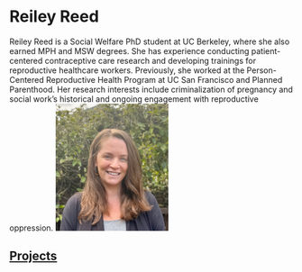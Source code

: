 # Reiley Reed
Reiley Reed is a Social Welfare PhD student at UC Berkeley, where she also earned MPH and MSW degrees. She has experience conducting patient-centered contraceptive care research and developing trainings for reproductive healthcare workers. Previously, she worked at the Person-Centered Reproductive Health Program at UC San Francisco and Planned Parenthood. Her research interests include criminalization of pregnancy and social work’s historical and ongoing engagement with reproductive oppression.
<img src="./images/reileyreed.jpg" width="200" />
## [Projects](./projects.md)